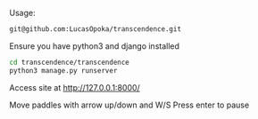 Usage:
```bash
git@github.com:LucasOpoka/transcendence.git
```
Ensure you have python3 and django installed
```bash
cd transcendence/transcendence
python3 manage.py runserver
```
Access site at http://127.0.0.1:8000/

Move paddles with arrow up/down and W/S
Press enter to pause
